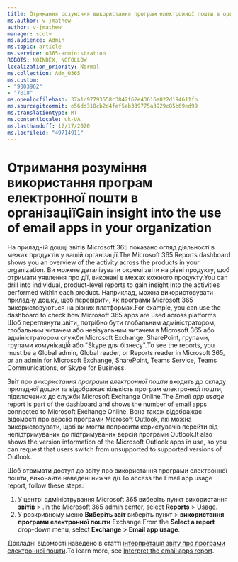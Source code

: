 ```yaml
---
title: Отримання розуміння використання програм електронної пошти в організації
ms.author: v-jmathew
author: v-jmathew
manager: scotv
ms.audience: Admin
ms.topic: article
ms.service: o365-administration
ROBOTS: NOINDEX, NOFOLLOW
localization_priority: Normal
ms.collection: Adm_O365
ms.custom:
- "9003962"
- "7018"
ms.openlocfilehash: 37a1c97793558c3842f62e43616a022d194611fb
ms.sourcegitcommit: e56dd310cb2d4fef5ab339775a3929c85b69ed99
ms.translationtype: MT
ms.contentlocale: uk-UA
ms.lasthandoff: 12/17/2020
ms.locfileid: "49714911"
---
```

# <a name="gain-insight-into-the-use-of-email-apps-in-your-organization"></a><span data-ttu-id="a9b45-102">Отримання розуміння використання програм електронної пошти в організації</span><span class="sxs-lookup"><span data-stu-id="a9b45-102">Gain insight into the use of email apps in your organization</span></span>

<span data-ttu-id="a9b45-103">На приладній дошці звітів Microsoft 365 показано огляд діяльності в межах продуктів у вашій організації.</span><span class="sxs-lookup"><span data-stu-id="a9b45-103">The Microsoft 365 Reports dashboard shows you an overview of the activity across the products in your organization.</span></span> <span data-ttu-id="a9b45-104">Ви можете деталізувати окремі звіти на рівні продукту, щоб отримати уявлення про дії, виконані в межах кожного продукту.</span><span class="sxs-lookup"><span data-stu-id="a9b45-104">You can drill into individual, product-level reports to gain insight into the activities performed within each product.</span></span> <span data-ttu-id="a9b45-105">Наприклад, можна використовувати приладну дошку, щоб перевірити, як програми Microsoft 365 використовуються на різних платформах.</span><span class="sxs-lookup"><span data-stu-id="a9b45-105">For example, you can use the dashboard to check how Microsoft 365 apps are used across platforms.</span></span> <span data-ttu-id="a9b45-106">Щоб переглянути звіти, потрібно бути глобальним адміністратором, глобальним читачем або невізуальним читачем в Microsoft 365 або адміністратором служби Microsoft Exchange, SharePoint, групами, групами комунікацій або "Skype для бізнесу".</span><span class="sxs-lookup"><span data-stu-id="a9b45-106">To see the reports, you must be a Global admin, Global reader, or Reports reader in Microsoft 365, or an admin for Microsoft Exchange, SharePoint, Teams Service, Teams Communications, or Skype for Business.</span></span>

<span data-ttu-id="a9b45-107">Звіт про *використання програми електронної пошти* входить до складу приладної дошки та відображає кількість програм електронної пошти, підключених до служби Microsoft Exchange Online.</span><span class="sxs-lookup"><span data-stu-id="a9b45-107">The *Email app usage* report is part of the dashboard and shows the number of email apps connected to Microsoft Exchange Online.</span></span> <span data-ttu-id="a9b45-108">Вона також відображає відомості про версію програми Microsoft Outlook, які можна використовувати, щоб ви могли попросити користувачів перейти від непідтримуваних до підтримуваних версій програми Outlook.</span><span class="sxs-lookup"><span data-stu-id="a9b45-108">It also shows the version information of the Microsoft Outlook apps in use, so you can request that users switch from unsupported to supported versions of Outlook.</span></span>

<span data-ttu-id="a9b45-109">Щоб отримати доступ до звіту про використання програми електронної пошти, виконайте наведені нижче дії.</span><span class="sxs-lookup"><span data-stu-id="a9b45-109">To access the Email app usage report, follow these steps:</span></span>

1. <span data-ttu-id="a9b45-110">У центрі адміністрування Microsoft 365 виберіть пункт використання **звітів**  >  [](https://go.microsoft.com/fwlink/?linkid=2140342).</span><span class="sxs-lookup"><span data-stu-id="a9b45-110">In the Microsoft 365 admin center, select **Reports** > [Usage](https://go.microsoft.com/fwlink/?linkid=2140342).</span></span>
2. <span data-ttu-id="a9b45-111">У розкривному меню **Виберіть звіт** виберіть пункт   >  **використання програми електронної пошти** Exchange.</span><span class="sxs-lookup"><span data-stu-id="a9b45-111">From the **Select a report** drop-down menu, select **Exchange** > **Email app usage**.</span></span>

<span data-ttu-id="a9b45-112">Докладні відомості наведено в статті [інтерпретація звіту про програми електронної пошти](https://go.microsoft.com/fwlink/?linkid=2140508).</span><span class="sxs-lookup"><span data-stu-id="a9b45-112">To learn more, see [Interpret the email apps report](https://go.microsoft.com/fwlink/?linkid=2140508).</span></span>
